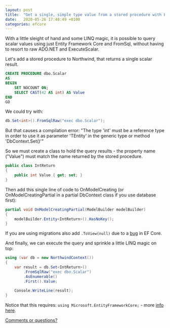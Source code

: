 ```yaml
---
layout: post
title:  "Get a single, simple type value from a stored procedure with Entity Framework Core and raw SQL"
date:   2020-05-26 17:48:49 +0100
categories: efcore
---
```

With a little sleight of hand and some LINQ magic, it is possible to query scalar values using just Entity Framework Core and FromSql, without having to resort to raw ADO.NET and ExecuteScalar.

Let's add a stored procedure to Northwind, that returns a single scalar result.

```sql
CREATE PROCEDURE dbo.Scalar 
AS
BEGIN
	SET NOCOUNT ON;
	SELECT CAST(42 AS int) AS Value
END
GO
```

We could try with:

```csharp
db.Set<int>().FromSqlRaw("exec dbo.Scalar");
```
But that causes a compilation error: "The type 'int' must be a reference type in order to use it as parameter 'TEntity' in the generic type or method 'DbContext.Set<TEntity>()'"

So we must create a class to hold the query results - the property name ("Value") must match the name returned by the stored procedure.

```csharp
public class IntReturn
{
    public int Value { get; set; }
}
```
Then add this single line of code to OnModelCreating (or OnModelCreatingPartial in a partial DbContext class if you use database first):

```csharp
partial void OnModelCreatingPartial(ModelBuilder modelBuilder)
{
    modelBuilder.Entity<IntReturn>().HasNoKey();
}
```
If you are using migrations also add `.ToView(null)` due to a [bug](https://github.com/dotnet/efcore/issues/19621) in EF Core.

And finally, we can execute the query and sprinkle a little LINQ magic on top:

```csharp
using (var db = new NorthwindContext())
{
    var result = db.Set<IntReturn>()
        .FromSqlRaw("exec dbo.Scalar")
        .AsEnumerable()
        .First().Value;
        
    Console.WriteLine(result);
}
```

Notice that this requires: `using Microsoft.EntityFrameworkCore;` - more [info here](https://docs.microsoft.com/en-us/dotnet/api/microsoft.entityframeworkcore.relationalqueryableextensions.fromsqlraw?WT.mc_id=DT-MVP-4025156). 

[Comments or questions?](https://github.com/ErikEJ/erikej.github.io/issues/10)
